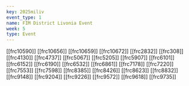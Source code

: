 ```yaml
---
key: 2025miliv
event_type: 1
name: FIM District Livonia Event
week: 5
type: Event
---
```

[[frc10590]]
[[frc10656]]
[[frc10659]]
[[frc10672]]
[[frc2832]]
[[frc308]]
[[frc4130]]
[[frc4737]]
[[frc5067]]
[[frc5205]]
[[frc5907]]
[[frc6101]]
[[frc6152]]
[[frc6190]]
[[frc6532]]
[[frc6861]]
[[frc7178]]
[[frc7220]]
[[frc7553]]
[[frc7598]]
[[frc8385]]
[[frc8426]]
[[frc8623]]
[[frc8832]]
[[frc9148]]
[[frc9204]]
[[frc9226]]
[[frc9572]]
[[frc9618]]
[[frc9735]]
